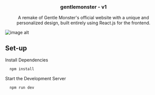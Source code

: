 <h3 align="center">gentlemonster - v1</h3>

<p align="center">A remake of Gentle Monster's official website with a unique and personalized design, built entirely using React.js for the frontend.</p>

![image alt]([https://github.com/mnsling/gentlemonster_clone/blob/0f6820e06949d00adf2d5609256b425ffb559e6e/src/assets/Untitled%20design.png](https://github.com/mnsling/gentlemonster_v1/blob/f9abea59f13c56318141467d70b57457707eb9b8/src/assets/cover.png))

## Set-up

Install Dependencies

```bash
  npm install
```

Start the Development Server

```bash
  npm run dev
```
